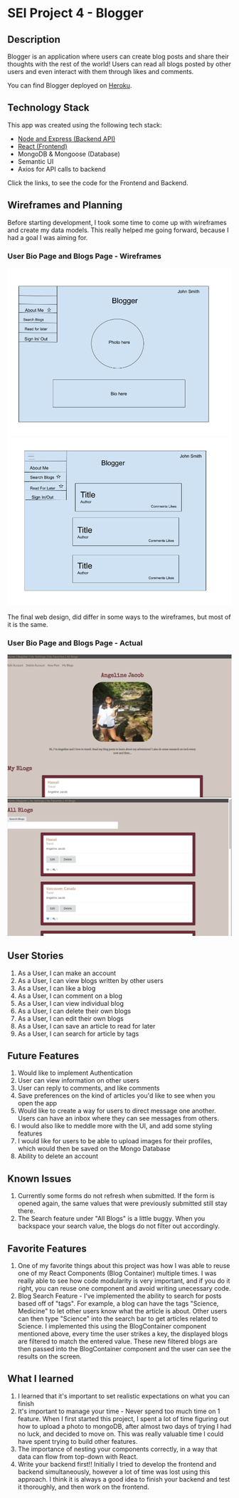 # SEI Project 4 - Blogger

## Description
Blogger is an application where users can create blog posts and share their thoughts with the rest of the world! Users can read all blogs posted by other users and even interact with them through likes and comments. 



You can find Blogger deployed on [Heroku](https://blogger-frontend-angeline.herokuapp.com/).

## Technology Stack
This app was created using the following tech stack:
- [Node and Express (Backend API)](https://github.com/angelinejacob/blogger-backend)
- [React (Frontend)](https://github.com/angelinejacob/blogger-frontend)
- MongoDB & Mongoose (Database)
- Semantic UI
- Axios for API calls to backend

Click the links, to see the code for the Frontend and Backend.

## Wireframes and Planning
Before starting development, I took some time to come up with wireframes and create my data models. This really helped me going forward, because I had a goal I was aiming for. 

### User Bio Page and Blogs Page - Wireframes
![user bio page](./planning/wireframes/bio-page.png)
![blogs show page](./planning/wireframes/blog-index-page.png)

The final web design, did differ in some ways to the wireframes, but most of it is the same. 

### User Bio Page and Blogs Page - Actual
![user bio page](./planning/wireframes/bio.png)
![blogs show page](./planning/wireframes/index.png)

## User Stories
1. As a User, I can make an account
2. As a User, I can view blogs written by other users
3. As a User, I can like a blog
4. As a User, I can comment on a blog
5. As a User, I can view individual blog
6. As a User, I can delete their own blogs
7. As a User, I can edit their own blogs
8. As a User, I can save an article to read for later
9. As a User, I can search for article by tags

## Future Features
1. Would like to implement Authentication
2. User can view information on other users
3. User can reply to comments, and like comments
4. Save preferences on the kind of articles you'd like to see when you open the app
5. Would like to create a way for users to direct message one another. Users can have an inbox where they can see messages from others.
6. I would also like to meddle more with the UI, and add some styling features
7. I would like for users to be able to upload images for their profiles, which would then be saved on the Mongo Database
8. Ability to delete  an account

## Known Issues
1. Currently some forms do not refresh when submitted. If the form is opened again, the same values that were previously submitted still stay there. 
2. The Search feature under "All Blogs" is a little buggy. When you backspace your search value, the blogs do not filter out accordingly.

## Favorite Features
1. One of my favorite things about this project was how I was able to reuse one of my React Components (Blog Container) multiple times. I was really able to see how code modularity is very important, and if you do it right, you can reuse one component and avoid writing unecessary code. 
2. Blog Search Feature - I've implemented the ability to search for posts based off of "tags". For example, a blog can have the tags "Science, Medicine" to let other users know what the article is about. Other users can then type "Science" into the search bar to get articles related to Science. I implemented this using the BlogContainer component mentioned above, every time the user strikes a key, the displayed blogs are filtered to match the entered value. These new filtered blogs are then passed into the BlogContainer component and the user can see the results on the screen.

## What I learned
1. I learned that it's important to set realistic expectations on what you can finish 
2. It's important to manage your time - Never spend too much time on 1 feature. When I first started this project, I spent a lot of time figuring out how to upload a photo to mongoDB, after almost two days of trying I had no luck, and decided to move on. This was really valuable time I could have spent trying to build other features.
3. The importance of nesting your components correctly, in a way that data can flow from top-down with React. 
4. Write your backend first!! Initially I tried to develop the frontend and backend simultaneously, however a lot of time was lost using this approach. I think it is always a good idea to finish your backend and test it thoroughly, and then work on the frontend.
